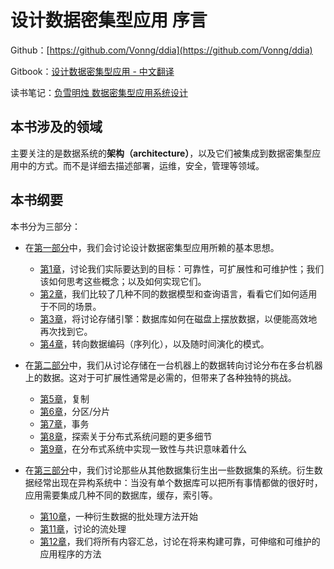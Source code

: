 # 设计数据密集型应用 序言

Github：[https://github.com/Vonng/ddia](https://github.com/Vonng/ddia)

Gitbook：[设计数据密集型应用 - 中文翻译](https://vonng.gitbooks.io/ddia-cn/content/)

读书笔记：[负雪明烛 数据密集型应用系统设计](https://www.yuque.com/fuxuemingzhu/cdpqne)

## 本书涉及的领域

主要关注的是数据系统的**架构（architecture）**，以及它们被集成到数据密集型应用中的方式。而不是详细去描述部署，运维，安全，管理等领域。

## 本书纲要

本书分为三部分：

- 在[第一部分](https://vonng.gitbooks.io/ddia-cn/content/part-i.html)中，我们会讨论设计数据密集型应用所赖的基本思想。
  - [第1章](https://vonng.gitbooks.io/ddia-cn/content/ch1.html)，讨论我们实际要达到的目标：可靠性，可扩展性和可维护性；我们该如何思考这些概念；以及如何实现它们。
  - [第2章](https://vonng.gitbooks.io/ddia-cn/content/ch2.html)，我们比较了几种不同的数据模型和查询语言，看看它们如何适用于不同的场景。
  - [第3章](https://vonng.gitbooks.io/ddia-cn/content/ch3.html)，将讨论存储引擎：数据库如何在磁盘上摆放数据，以便能高效地再次找到它。
  - [第4章](https://vonng.gitbooks.io/ddia-cn/content/ch4.html)，转向数据编码（序列化），以及随时间演化的模式。

- 在[第二部分](https://vonng.gitbooks.io/ddia-cn/content/part-ii.html)中，我们从讨论存储在一台机器上的数据转向讨论分布在多台机器上的数据。这对于可扩展性通常是必需的，但带来了各种独特的挑战。
  - [第5章](https://vonng.gitbooks.io/ddia-cn/content/ch5.html)，复制
  - [第6章](https://vonng.gitbooks.io/ddia-cn/content/ch6.html)，分区/分片
  - [第7章](https://vonng.gitbooks.io/ddia-cn/content/ch7.html)，事务
  - [第8章](https://vonng.gitbooks.io/ddia-cn/content/ch8.html)，探索关于分布式系统问题的更多细节
  - [第9章](https://vonng.gitbooks.io/ddia-cn/content/ch9.html)，在分布式系统中实现一致性与共识意味着什么

- 在[第三部分](https://vonng.gitbooks.io/ddia-cn/content/part-iii.html)中，我们讨论那些从其他数据集衍生出一些数据集的系统。衍生数据经常出现在异构系统中：当没有单个数据库可以把所有事情都做的很好时，应用需要集成几种不同的数据库，缓存，索引等。
  - [第10章](https://vonng.gitbooks.io/ddia-cn/content/ch10.html)，一种衍生数据的批处理方法开始
  - [第11章](https://vonng.gitbooks.io/ddia-cn/content/ch11.html)，讨论的流处理
  - [第12章](https://vonng.gitbooks.io/ddia-cn/content/ch12.html)，我们将所有内容汇总，讨论在将来构建可靠，可伸缩和可维护的应用程序的方法

